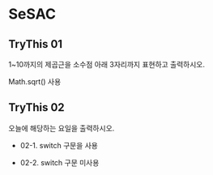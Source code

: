 # SeSAC

## TryThis 01

1~10까지의 제곱근을 소수점 아래 3자리까지 표현하고 출력하시오.

Math.sqrt() 사용


## TryThis 02

오늘에 해당하는 요일을 출력하시오. 


- 02-1. switch 구문을 사용

- 02-2. switch 구문 미사용 
